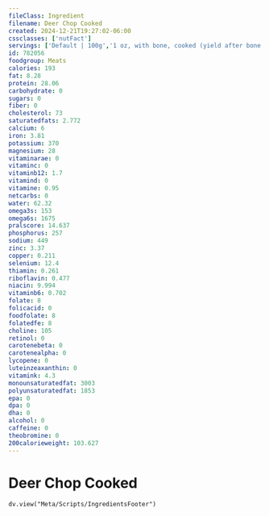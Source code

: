 ```yaml
---
fileClass: Ingredient
filename: Deer Chop Cooked
created: 2024-12-21T19:27:02-06:00
cssclasses: ['nutFact']
servings: ['Default | 100g','1 oz, with bone, cooked (yield after bone removed) | 23','1 oz, with bone, raw (yield after cooking, bone removed) | 17','1 chop, with bone, raw (yield after cooking, bone removed) | 89']
id: 782056
foodgroup: Meats
calories: 193
fat: 8.28
protein: 28.06
carbohydrate: 0
sugars: 0
fiber: 0
cholesterol: 73
saturatedfats: 2.772
calcium: 6
iron: 3.81
potassium: 370
magnesium: 28
vitaminarae: 0
vitaminc: 0
vitaminb12: 1.7
vitamind: 0
vitamine: 0.95
netcarbs: 0
water: 62.32
omega3s: 153
omega6s: 1675
pralscore: 14.637
phosphorus: 257
sodium: 449
zinc: 3.37
copper: 0.211
selenium: 12.4
thiamin: 0.261
riboflavin: 0.477
niacin: 9.994
vitaminb6: 0.702
folate: 8
folicacid: 0
foodfolate: 8
folatedfe: 8
choline: 105
retinol: 0
carotenebeta: 0
carotenealpha: 0
lycopene: 0
luteinzeaxanthin: 0
vitamink: 4.3
monounsaturatedfat: 3003
polyunsaturatedfat: 1853
epa: 0
dpa: 0
dha: 0
alcohol: 0
caffeine: 0
theobromine: 0
200calorieweight: 103.627
---
```


# Deer Chop Cooked

```dataviewjs
dv.view("Meta/Scripts/IngredientsFooter")
```